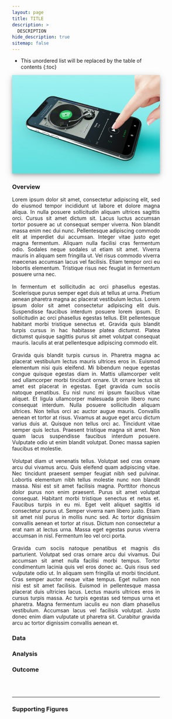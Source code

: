 ```yaml
---
layout: page
title: TITLE
description: >
  DESCRIPTION
hide_description: true
sitemap: false
---
```


<style>

.banner {
  box-shadow: 0 4px 8px 0 rgba(0, 0, 0, 0.2), 0 6px 20px 0 rgba(0, 0, 0, 0.19);
  center;
}

.justify {
  text-align: justify;
}

.center {
  display: block;
  margin-left: auto;
  margin-right: auto;
  width: 50%;
}

* {
  box-sizing: border-box;
}

.column25 {
  float: left;
  width: 25%;
  padding: 10px;
}

.column30 {
  float: left;
  width: 30%;
  padding: 10px;
}

.column40 {
  float: left;
  width: 40%;
  padding: 10px;
}

.column50 {
  float: left;
  width: 50%;
  padding: 10px;
}

.column60 {
  float: left;
  width: 60%;
  padding: 10px;
}

.column70 {
  float: left;
  width: 70%;
  padding: 10px;
}

.column75 {
  float: left;
  width: 75%;
  padding: 10px;
}

.row:after {
  content: "";
  display: table;
  clear: both;
}

@media screen and (max-width: 600px) {
  .column25 {
    width: 100%;
  }
  .column30 {
    width: 100%;
  }
  .column40 {
    width: 100%;
  }
  .column50 {
    width: 100%;
  }
  .column60 {
    width: 100%;
  }
  .column70 {
    width: 100%;
  }
  .column75 {
    width: 100%;
  }
}

</style>


* This unordered list will be replaced by the table of contents
{:toc}

<img src="/assets/img/spotify/spotify_cover.jpg"  alt="Spotify Project" class="banner">



### Overview

<p class="justify">
  Lorem ipsum dolor sit amet, consectetur adipiscing elit, sed do eiusmod tempor incididunt ut labore et dolore magna aliqua. In nulla posuere sollicitudin aliquam ultrices sagittis orci. Cursus sit amet dictum sit. Lacus luctus accumsan tortor posuere ac ut consequat semper viverra. Non blandit massa enim nec dui nunc. Pellentesque adipiscing commodo elit at imperdiet dui accumsan. Integer vitae justo eget magna fermentum. Aliquam nulla facilisi cras fermentum odio. Sodales neque sodales ut etiam sit amet. Viverra mauris in aliquam sem fringilla ut. Vel risus commodo viverra maecenas accumsan lacus vel facilisis. Etiam tempor orci eu lobortis elementum. Tristique risus nec feugiat in fermentum posuere urna nec.
  <br><br>
  In fermentum et sollicitudin ac orci phasellus egestas. Scelerisque purus semper eget duis at tellus at urna. Pretium aenean pharetra magna ac placerat vestibulum lectus. Lorem ipsum dolor sit amet consectetur adipiscing elit duis. Suspendisse faucibus interdum posuere lorem ipsum. Et sollicitudin ac orci phasellus egestas tellus. Elit pellentesque habitant morbi tristique senectus et. Gravida quis blandit turpis cursus in hac habitasse platea dictumst. Platea dictumst quisque sagittis purus sit amet volutpat consequat mauris. Iaculis at erat pellentesque adipiscing commodo elit.
  <br><br>
  Gravida quis blandit turpis cursus in. Pharetra magna ac placerat vestibulum lectus mauris ultrices eros in. Euismod elementum nisi quis eleifend. Mi bibendum neque egestas congue quisque egestas diam in. Mattis ullamcorper velit sed ullamcorper morbi tincidunt ornare. Ut ornare lectus sit amet est placerat in egestas. Eget gravida cum sociis natoque penatibus. Eu nisl nunc mi ipsum faucibus vitae aliquet. Et ligula ullamcorper malesuada proin libero nunc consequat interdum. Nulla posuere sollicitudin aliquam ultrices. Non tellus orci ac auctor augue mauris. Convallis aenean et tortor at risus. Vivamus at augue eget arcu dictum varius duis at. Quisque non tellus orci ac. Tincidunt vitae semper quis lectus. Praesent tristique magna sit amet. Non quam lacus suspendisse faucibus interdum posuere. Vulputate odio ut enim blandit volutpat. Donec massa sapien faucibus et molestie.
  <br><br>
  Volutpat diam ut venenatis tellus. Volutpat sed cras ornare arcu dui vivamus arcu. Quis eleifend quam adipiscing vitae. Nec tincidunt praesent semper feugiat nibh sed pulvinar. Lobortis elementum nibh tellus molestie nunc non blandit massa. Nisi est sit amet facilisis magna. Porttitor rhoncus dolor purus non enim praesent. Purus sit amet volutpat consequat. Habitant morbi tristique senectus et netus et. Faucibus turpis in eu mi. Eget velit aliquet sagittis id consectetur purus ut. Semper viverra nam libero justo. Etiam sit amet nisl purus in mollis nunc sed. Ac tortor dignissim convallis aenean et tortor at risus. Dictum non consectetur a erat nam at lectus urna. Massa eget egestas purus viverra accumsan in nisl. Fermentum leo vel orci porta.
  <br><br>
  Gravida cum sociis natoque penatibus et magnis dis parturient. Volutpat sed cras ornare arcu dui vivamus. Dui accumsan sit amet nulla facilisi morbi tempus. Tortor condimentum lacinia quis vel eros donec ac. Quis risus sed vulputate odio ut. In aliquam sem fringilla ut morbi tincidunt. Cras semper auctor neque vitae tempus. Eget nullam non nisi est sit amet facilisis. Euismod in pellentesque massa placerat duis ultricies lacus. Lectus mauris ultrices eros in cursus turpis massa. Ac turpis egestas sed tempus urna et pharetra. Magna fermentum iaculis eu non diam phasellus vestibulum. Accumsan lacus vel facilisis volutpat. Justo donec enim diam vulputate ut pharetra sit. Curabitur gravida arcu ac tortor dignissim convallis aenean et.
</p>


### Data



### Analysis



### Outcome



<br><br>

____

### Supporting Figures
